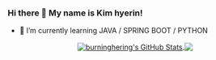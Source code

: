 ### Hi there 👋 My name is Kim hyerin!
- 🌱 I’m currently learning JAVA / SPRING BOOT / PYTHON
<!--
**burninghering/burninghering** is a ✨ _special_ ✨ repository because its `README.md` (this file) appears on your GitHub profile.

Here are some ideas to get you started:

- 🔭 I’m currently working on ...
- 🌱 I’m currently learning ...
- 👯 I’m looking to collaborate on ...
- 🤔 I’m looking for help with ...
- 💬 Ask me about ...
- 📫 How to reach me: ...
- 😄 Pronouns: ...
- ⚡ Fun fact: ...
-->
<p align="center">

<a href="https://github.com/burninghering/burninghering">
  <img align="center" src="https://github-readme-stats.vercel.app/api?username=burninghering&show_icons=true&theme=merko&include_all_commits=true&hide=contribs&count_private=true&line_height=32" alt="burninghering's GitHub Stats" />
</a>

<a href="https://github.com/burninghering/burninghering">
  <img align="center" src="https://github-readme-stats.vercel.app/api/top-langs/?username=burninghering&show_icons=true&theme=merko&langs_count=3&layout=default&hide_border=false" />
</a>

</p>
